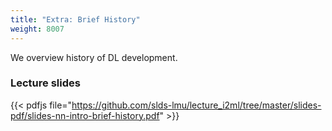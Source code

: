 ```yaml
---
title: "Extra: Brief History"
weight: 8007
---
```

We overview history of DL development.

<!--more-->


### Lecture slides

{{< pdfjs file="https://github.com/slds-lmu/lecture_i2ml/tree/master/slides-pdf/slides-nn-intro-brief-history.pdf" >}}

